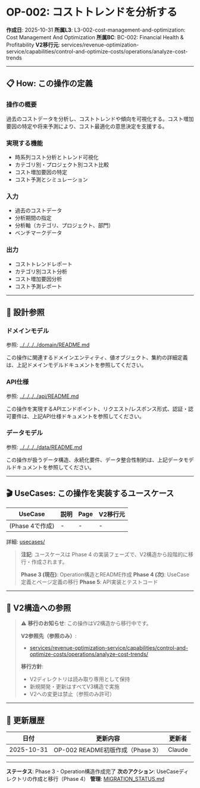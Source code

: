 # OP-002: コストトレンドを分析する

**作成日**: 2025-10-31
**所属L3**: L3-002-cost-management-and-optimization: Cost Management And Optimization
**所属BC**: BC-002: Financial Health & Profitability
**V2移行元**: services/revenue-optimization-service/capabilities/control-and-optimize-costs/operations/analyze-cost-trends

---

## 📋 How: この操作の定義

### 操作の概要
過去のコストデータを分析し、コストトレンドや傾向を可視化する。コスト増加要因の特定や将来予測により、コスト最適化の意思決定を支援する。

### 実現する機能
- 時系列コスト分析とトレンド可視化
- カテゴリ別・プロジェクト別コスト比較
- コスト増加要因の特定
- コスト予測とシミュレーション

### 入力
- 過去のコストデータ
- 分析期間の指定
- 分析軸（カテゴリ、プロジェクト、部門）
- ベンチマークデータ

### 出力
- コストトレンドレポート
- カテゴリ別コスト分析
- コスト増加要因分析
- コスト予測レポート

---

## 🔗 設計参照

### ドメインモデル
参照: [../../../../domain/README.md](../../../../domain/README.md)

この操作に関連するドメインエンティティ、値オブジェクト、集約の詳細定義は、上記ドメインモデルドキュメントを参照してください。

### API仕様
参照: [../../../../api/README.md](../../../../api/README.md)

この操作を実現するAPIエンドポイント、リクエスト/レスポンス形式、認証・認可要件は、上記API仕様ドキュメントを参照してください。

### データモデル
参照: [../../../../data/README.md](../../../../data/README.md)

この操作が扱うデータ構造、永続化要件、データ整合性制約は、上記データモデルドキュメントを参照してください。

---

## 🎬 UseCases: この操作を実装するユースケース

| UseCase | 説明 | Page | V2移行元 |
|---------|------|------|---------|
| (Phase 4で作成) | - | - | - |

詳細: [usecases/](usecases/)

> **注記**: ユースケースは Phase 4 の実装フェーズで、V2構造から段階的に移行・作成されます。
>
> **Phase 3 (現在)**: Operation構造とREADME作成
> **Phase 4 (次)**: UseCase定義とページ定義の移行
> **Phase 5**: API実装とテストコード

---

## 🔗 V2構造への参照

> ⚠️ **移行のお知らせ**: この操作はV2構造から移行中です。
>
> **V2参照先（参照のみ）**:
> - [services/revenue-optimization-service/capabilities/control-and-optimize-costs/operations/analyze-cost-trends/](../../../../../../../services/revenue-optimization-service/capabilities/control-and-optimize-costs/operations/analyze-cost-trends/)
>
> **移行方針**:
> - V2ディレクトリは読み取り専用として保持
> - 新規開発・更新はすべてV3構造で実施
> - V2への変更は禁止（参照のみ許可）

---

## 📝 更新履歴

| 日付 | 更新内容 | 更新者 |
|------|---------|--------|
| 2025-10-31 | OP-002 README初版作成（Phase 3） | Claude |

---

**ステータス**: Phase 3 - Operation構造作成完了
**次のアクション**: UseCaseディレクトリの作成と移行（Phase 4）
**管理**: [MIGRATION_STATUS.md](../../../../MIGRATION_STATUS.md)
